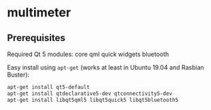 # multimeter

## Prerequisites

Required Qt 5 modules: core qml quick widgets bluetooth

Easy install using `apt-get` (works at least in Ubuntu 19.04 and Rasbian Buster):
```sh
apt-get install qt5-default
apt-get install qtdeclarative5-dev qtconnectivity5-dev
apt-get install libqt5qml5 libqt5quick5 libqt5bluetooth5
```
